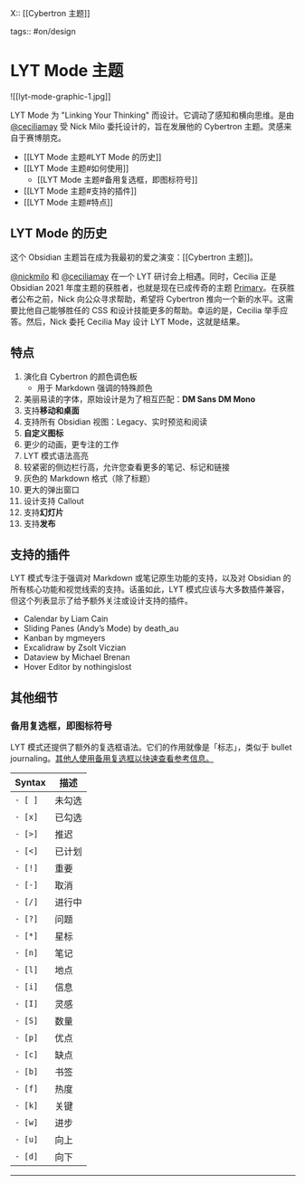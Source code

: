 X:: [[Cybertron 主题]]

tags:: #on/design

# LYT Mode 主题

![[lyt-mode-graphic-1.jpg]]

LYT Mode 为 "Linking Your Thinking" 而设计。它调动了感知和横向思维。是由 [@ceciliamay](https://github.com/ceciliamay) 受 Nick Milo 委托设计的，旨在发展他的 Cybertron 主题。灵感来自于赛博朋克。

-   [[LYT Mode 主题#LYT Mode 的历史]]
-   [[LYT Mode 主题#如何使用]]
    -   [[LYT Mode 主题#备用复选框，即图标符号]]
-   [[LYT Mode 主题#支持的插件]]
-   [[LYT Mode 主题#特点]]

## LYT Mode 的历史

这个 Obsidian 主题旨在成为我最初的爱之演变：[[Cybertron 主题]]。

[@nickmilo](https://github.com/nickmilo) 和 [@ceciliamay](https://github.com/ceciliamay) 在一个 LYT 研讨会上相遇。同时，Cecilia 正是 Obsidian 2021 年度主题的获胜者，也就是现在已成传奇的主题 [Primary](https://github.com/ceciliamay/obsidianmd-theme-primary)。在获胜者公布之前，Nick 向公众寻求帮助，希望将 Cybertron 推向一个新的水平。这需要比他自己能够胜任的 CSS 和设计技能更多的帮助。幸运的是，Cecilia 举手应答。然后，Nick 委托 Cecilia May 设计 LYT Mode，这就是结果。

## 特点

1.  演化自 Cybertron 的颜色调色板
    -   用于 Markdown 强调的特殊颜色
2.  美丽易读的字体，原始设计是为了相互匹配：**DM Sans DM Mono**
3.  支持**移动和桌面**
4.  支持所有 Obsidian 视图：Legacy、实时预览和阅读
5.  **自定义图标**
6.  更少的动画，更专注的工作
7.  LYT 模式语法高亮
8.  较紧密的侧边栏行高，允许您查看更多的笔记、标记和链接
9.  灰色的 Markdown 格式（除了标题）
10.  更大的弹出窗口
11.  设计支持 Callout
12.  支持**幻灯片**
13.  支持**发布**

## 支持的插件

LYT 模式专注于强调对 Markdown 或笔记原生功能的支持，以及对 Obsidian 的所有核心功能和视觉线索的支持。话虽如此，LYT 模式应该与大多数插件兼容，但这个列表显示了给予额外关注或设计支持的插件。

-   Calendar by Liam Cain
-   Sliding Panes (Andy’s Mode) by death_au
-   Kanban by mgmeyers
-   Excalidraw by Zsolt Viczian
-   Dataview by Michael Brenan
-   Hover Editor by nothingislost

## 其他细节

### 备用复选框，即图标符号

LYT 模式还提供了额外的复选框语法。它们的作用就像是「标志」，类似于 bullet journaling。[其他人使用备用复选框以快速查看参考信息。](https://www.youtube.com/watch?v=8IL0wFUT6XQ)

| Syntax  | 描述 | 
| ------- | ----------- |
| `- [ ]` | 未勾选   |
| `- [x]` | 已勾选     |
| `- [>]` | 推迟 |
| `- [<]` | 已计划   |
| `- [!]` | 重要   |
| `- [-]` | 取消   |
| `- [/]` | 进行中 |
| `- [?]` | 问题    |
| `- [*]` | 星标        |
| `- [n]` | 笔记        |
| `- [l]` | 地点    |
| `- [i]` | 信息 |
| `- [I]` | 灵感        |
| `- [S]` | 数量      |
| `- [p]` | 优点         |
| `- [c]` | 缺点         |
| `- [b]` | 书签    |
| `- [f]` | 热度        |
| `- [k]` | 关键         |
| `- [w]` | 进步         |
| `- [u]` | 向上          |
| `- [d]` | 向下        |

---
